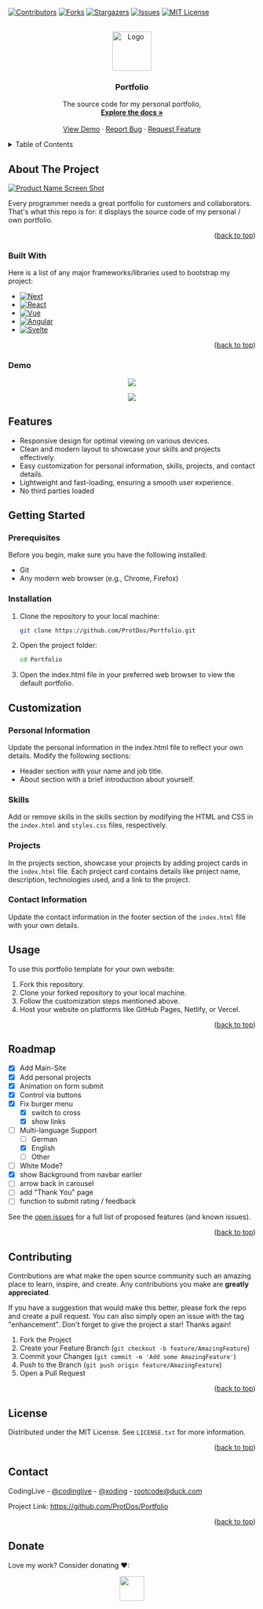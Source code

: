 <a name="readme-top"></a>
[![Contributors][contributors-shield]][contributors-url]
[![Forks][forks-shield]][forks-url]
[![Stargazers][stars-shield]][stars-url]
[![Issues][issues-shield]][issues-url]
[![MIT License][license-shield]][license-url]

<br />
<div align="center">
  <a href="https://github.com/ProtDos/Portfolio">
    <img src="https://portfolio.protdos.com/IMG_5452.png" alt="Logo" width="80" height="80">

  </a>

  <h3 align="center">Portfolio</h3>

  <p align="center">
    The source code for my personal portfolio,
    <br />
    <a href="https://github.com/ProtDos/Portfolio"><strong>Explore the docs »</strong></a>
    <br />
    <br />
    <a href="https://portfolio.protdos.com">View Demo</a>
    ·
    <a href="https://github.com/ProtDos/Portfolio/issues">Report Bug</a>
    ·
    <a href="https://github.com/ProtDos/Portfolio/issues">Request Feature</a>
  </p>
</div>



<!-- TABLE OF CONTENTS -->
<details>
  <summary>Table of Contents</summary>
  <ol>
    <li>
      <a href="#about-the-project">About The Project</a>
      <ul>
        <li><a href="#built-with">Built With</a></li>
      </ul>
    </li>
    <li><a href="#usage">Usage</a></li>
    <li><a href="#roadmap">Roadmap</a></li>
    <li><a href="#contributing">Contributing</a></li>
    <li><a href="#license">License</a></li>
    <li><a href="#contact">Contact</a></li>
  </ol>
</details>



<!-- ABOUT THE PROJECT -->
## About The Project

[![Product Name Screen Shot][product-screenshot]](https://github.com/ProtDos/Portfolio)

Every programmer needs a great portfolio for customers and collaborators. That's what this repo is for: it displays the source code of my personal /  own portfolio.

<p align="right">(<a href="#readme-top">back to top</a>)</p>



### Built With

Here is a list of any major frameworks/libraries used to bootstrap my project:

* [![Next][Next.js]][Next-url]
* [![React][React.js]][React-url]
* [![Vue][Vue.js]][Vue-url]
* [![Angular][Angular.io]][Angular-url]
* [![Svelte][Svelte.dev]][Svelte-url]

<p align="right">(<a href="#readme-top">back to top</a>)</p>


### Demo

<div align="center">
  <img src="https://github.com/ProtDos/Portfolio/assets/69071809/0fde85e0-5a2c-4a4d-909a-d1e73d6231e3">
  <div><p></p></div>
  <img src="https://github.com/ProtDos/Portfolio/assets/69071809/c3e3695d-11bd-4c84-b215-4aa6308296bb">
</div>

## Features

* Responsive design for optimal viewing on various devices.
* Clean and modern layout to showcase your skills and projects effectively.
* Easy customization for personal information, skills, projects, and contact details.
* Lightweight and fast-loading, ensuring a smooth user experience.
* No third parties loaded

## Getting Started
### Prerequisites

Before you begin, make sure you have the following installed:

* Git
* Any modern web browser (e.g., Chrome, Firefox)

### Installation

1. Clone the repository to your local machine:
   ```bash
   git clone https://github.com/ProtDos/Portfolio.git
   ```
2. Open the project folder:
   ```bash
   cd Portfolio
    ```
3. Open the index.html file in your preferred web browser to view the default portfolio.


## Customization
### Personal Information

Update the personal information in the index.html file to reflect your own details. Modify the following sections:

* Header section with your name and job title.
* About section with a brief introduction about yourself.

### Skills
Add or remove skills in the skills section by modifying the HTML and CSS in the `index.html` and `styles.css` files, respectively.

### Projects
In the projects section, showcase your projects by adding project cards in the `index.html` file. Each project card contains details like project name, description, technologies used, and a link to the project.

### Contact Information
Update the contact information in the footer section of the `index.html` file with your own details.


## Usage

To use this portfolio template for your own website:

1. Fork this repository.
2. Clone your forked repository to your local machine.
3. Follow the customization steps mentioned above.
4. Host your website on platforms like GitHub Pages, Netlify, or Vercel.


<p align="right">(<a href="#readme-top">back to top</a>)</p>



<!-- ROADMAP -->
## Roadmap

- [x] Add Main-Site
- [x] Add personal projects
- [x] Animation on form submit
- [X] Control via buttons
- [X] Fix burger menu
  - [X] switch to cross
  - [X] show links
- [ ] Multi-language Support
    - [ ] German
    - [X] English
    - [ ] Other
- [ ] White Mode?
- [X] show Background from navbar earlier
- [ ] arrow back in carousel
- [ ] add "Thank You" page
- [ ] function to submit rating / feedback

See the [open issues](https://github.com/ProtDos/Portfolio/issues) for a full list of proposed features (and known issues).

<p align="right">(<a href="#readme-top">back to top</a>)</p>



<!-- CONTRIBUTING -->
## Contributing

Contributions are what make the open source community such an amazing place to learn, inspire, and create. Any contributions you make are **greatly appreciated**.

If you have a suggestion that would make this better, please fork the repo and create a pull request. You can also simply open an issue with the tag "enhancement".
Don't forget to give the project a star! Thanks again!

1. Fork the Project
2. Create your Feature Branch (`git checkout -b feature/AmazingFeature`)
3. Commit your Changes (`git commit -m 'Add some AmazingFeature'`)
4. Push to the Branch (`git push origin feature/AmazingFeature`)
5. Open a Pull Request

<p align="right">(<a href="#readme-top">back to top</a>)</p>



<!-- LICENSE -->
## License

Distributed under the MIT License. See `LICENSE.txt` for more information.

<p align="right">(<a href="#readme-top">back to top</a>)</p>



<!-- CONTACT -->
## Contact

CodingLive - [@codinglive](https://discord.com/users/786495827827752990) - [@xoding](https://t.me/xoding) - rootcode@duck.com

Project Link: https://github.com/ProtDos/Portfolio

<p align="right">(<a href="#readme-top">back to top</a>)</p>


## Donate
Love my work? Consider donating ❤:

<div align="center">
<a href="https://www.paypal.com/paypalme/xoding"><img src="https://img.shields.io/badge/PayPal-000000?style=for-the-badge&logo=paypal&logoColor=white" height="50"/></a>
</div>



<!-- MARKDOWN LINKS & IMAGES -->
<!-- https://www.markdownguide.org/basic-syntax/#reference-style-links -->
[contributors-shield]: https://img.shields.io/github/contributors/ProtDos/Portfolio.svg?style=for-the-badge
[contributors-url]: https://github.com//ProtDos/Portfolio/graphs/contributors

[forks-shield]: https://img.shields.io/github/forks/ProtDos/Portfolio.svg?style=for-the-badge
[forks-url]: https://github.com/ProtDos/Portfolio/network/members

[stars-shield]: https://img.shields.io/github/stars/ProtDos/Portfolio.svg?style=for-the-badge
[stars-url]: https://github.com/ProtDos/Portfolio/stargazers

[issues-shield]: https://img.shields.io/github/issues/ProtDos/Portfolio.svg?style=for-the-badge
[issues-url]: https://github.com/ProtDos/Portfolio/issues

[license-shield]: https://img.shields.io/github/license/ProtDos/Portfolio.svg?style=for-the-badge
[license-url]: https://github.com/ProtDos/Portfolio/blob/master/LICENSE.txt

[linkedin-shield]: https://img.shields.io/badge/-LinkedIn-black.svg?style=for-the-badge&logo=linkedin&colorB=555
[linkedin-url]: https://linkedin.com/in/othneildrew

[product-screenshot]: https://portfolio.protdos.com/_astro/wordmark.svg

[PayPal]: https://img.shields.io/badge/PayPal-000000?style=for-the-badge&logo=paypal&logoColor=white
[PayPal-url]: paypal.me/xoding



[Next.js]: https://img.shields.io/badge/astro-000000?style=for-the-badge&logo=astro&logoColor=white
[Next-url]: https://nextjs.org/

[React.js]: https://img.shields.io/badge/vercel-20232A?style=for-the-badge&logo=vercel&logoColor=61DAFB
[React-url]: https://reactjs.org/

[Vue.js]: https://img.shields.io/badge/html-35495E?style=for-the-badge&logo=html5&logoColor=4FC08D
[Vue-url]: https://vuejs.org/

[Angular.io]: https://img.shields.io/badge/JavaScript-DD0031?style=for-the-badge&logo=javascript&logoColor=white
[Angular-url]: https://angular.io/

[Svelte.dev]: https://img.shields.io/badge/CSS-4A4A55?style=for-the-badge&logo=css3&logoColor=FF3E00
[Svelte-url]: https://svelte.dev/

